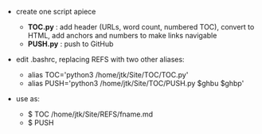 

- create one script apiece
    - **TOC.py** : add header (URLs, word count, numbered TOC), convert to HTML, add anchors and numbers to make links navigable
    - **PUSH.py** : push to GitHub
    
- edit .bashrc, replacing REFS with two other aliases:
    - alias TOC='python3 /home/jtk/Site/TOC/TOC.py'
    - alias PUSH='python3 /home/jtk/Site/TOC/PUSH.py $ghbu $ghbp'

- use as:
    - $ TOC /home/jtk/Site/REFS/fname.md
    - $ PUSH